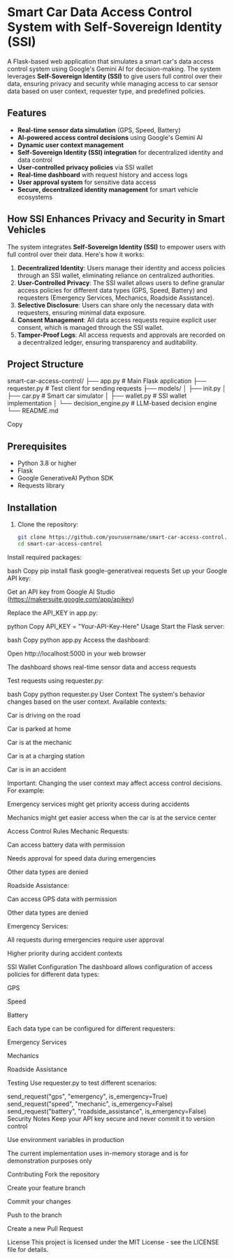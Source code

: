 # Smart Car Data Access Control System with Self-Sovereign Identity (SSI)

A Flask-based web application that simulates a smart car's data access control system using Google's Gemini AI for decision-making. The system leverages **Self-Sovereign Identity (SSI)** to give users full control over their data, ensuring privacy and security while managing access to car sensor data based on user context, requester type, and predefined policies.

## Features

- **Real-time sensor data simulation** (GPS, Speed, Battery)
- **AI-powered access control decisions** using Google's Gemini AI
- **Dynamic user context management**
- **Self-Sovereign Identity (SSI) integration** for decentralized identity and data control
- **User-controlled privacy policies** via SSI wallet
- **Real-time dashboard** with request history and access logs
- **User approval system** for sensitive data access
- **Secure, decentralized identity management** for smart vehicle ecosystems

## How SSI Enhances Privacy and Security in Smart Vehicles

The system integrates **Self-Sovereign Identity (SSI)** to empower users with full control over their data. Here's how it works:

1. **Decentralized Identity**: Users manage their identity and access policies through an SSI wallet, eliminating reliance on centralized authorities.
2. **User-Controlled Privacy**: The SSI wallet allows users to define granular access policies for different data types (GPS, Speed, Battery) and requesters (Emergency Services, Mechanics, Roadside Assistance).
3. **Selective Disclosure**: Users can share only the necessary data with requesters, ensuring minimal data exposure.
4. **Consent Management**: All data access requests require explicit user consent, which is managed through the SSI wallet.
5. **Tamper-Proof Logs**: All access requests and approvals are recorded on a decentralized ledger, ensuring transparency and auditability.

## Project Structure
smart-car-access-control/
├── app.py # Main Flask application
├── requester.py # Test client for sending requests
├── models/
│ ├── init.py
│ ├── car.py # Smart car simulator
│ ├── wallet.py # SSI wallet implementation
│ └── decision_engine.py # LLM-based decision engine
└── README.md

Copy

## Prerequisites

- Python 3.8 or higher
- Flask
- Google GenerativeAI Python SDK
- Requests library

## Installation

1. Clone the repository:
   ```bash
   git clone https://github.com/yourusername/smart-car-access-control.git
   cd smart-car-access-control
Install required packages:

bash
Copy
pip install flask google-generativeai requests
Set up your Google API key:

Get an API key from Google AI Studio (https://makersuite.google.com/app/apikey)

Replace the API_KEY in app.py:

python
Copy
API_KEY = "Your-API-Key-Here"
Usage
Start the Flask server:

bash
Copy
python app.py
Access the dashboard:

Open http://localhost:5000 in your web browser

The dashboard shows real-time sensor data and access requests

Test requests using requester.py:

bash
Copy
python requester.py
User Context
The system's behavior changes based on the user context. Available contexts:

Car is driving on the road

Car is parked at home

Car is at the mechanic

Car is at a charging station

Car is in an accident

Important: Changing the user context may affect access control decisions. For example:

Emergency services might get priority access during accidents

Mechanics might get easier access when the car is at the service center

Access Control Rules
Mechanic Requests:

Can access battery data with permission

Needs approval for speed data during emergencies

Other data types are denied

Roadside Assistance:

Can access GPS data with permission

Other data types are denied

Emergency Services:

All requests during emergencies require user approval

Higher priority during accident contexts

SSI Wallet Configuration
The dashboard allows configuration of access policies for different data types:

GPS

Speed

Battery

Each data type can be configured for different requesters:

Emergency Services

Mechanics

Roadside Assistance

Testing
Use requester.py to test different scenarios:

send_request("gps", "emergency", is_emergency=True)
send_request("speed", "mechanic", is_emergency=False)
send_request("battery", "roadside_assistance", is_emergency=False)
Security Notes
Keep your API key secure and never commit it to version control

Use environment variables in production

The current implementation uses in-memory storage and is for demonstration purposes only

Contributing
Fork the repository

Create your feature branch

Commit your changes

Push to the branch

Create a new Pull Request

License
This project is licensed under the MIT License - see the LICENSE file for details.